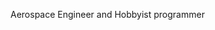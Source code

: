 Aerospace Engineer and Hobbyist programmer

<!---
brmazzoni/brmazzoni is a ✨ special ✨ repository because its `README.md` (this file) appears on your GitHub profile.
You can click the Preview link to take a look at your changes.
--->

